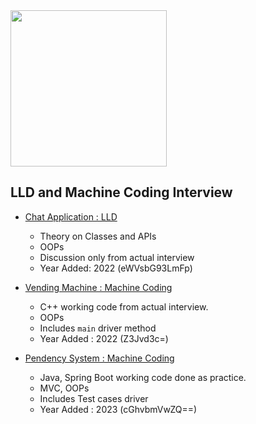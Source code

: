 <img src="https://cdn-icons-png.flaticon.com/512/2519/2519375.png" height="250px" width="250px">

## LLD and Machine Coding Interview


- [Chat Application : LLD](https://github.com/alpha74/LLD-MachineCoding/tree/main/eWVsbG93LmFp/Chat_Application)
  - Theory on Classes and APIs 
  - OOPs
  - Discussion only from actual interview
  - Year Added: 2022 (eWVsbG93LmFp)


- [Vending Machine : Machine Coding](https://github.com/alpha74/LLD-MachineCoding/tree/main/Z3Jvd3c%3D/Vending_Machine)
  - C++ working code from actual interview.
  - OOPs
  - Includes `main` driver method
  - Year Added : 2022 (Z3Jvd3c=)
 
  

- [Pendency System : Machine Coding](https://github.com/alpha74/PendencySystem_JavaSpringBoot)
  - Java, Spring Boot working code done as practice.
  - MVC, OOPs
  - Includes Test cases driver
  - Year Added : 2023 (cGhvbmVwZQ==)
